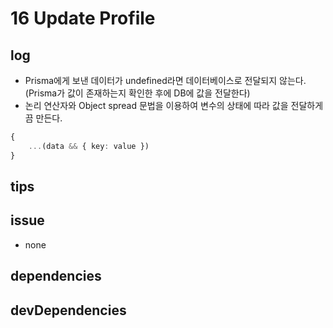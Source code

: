 # 16 Update Profile

## log

- Prisma에게 보낸 데이터가 undefined라면 데이터베이스로 전달되지 않는다. (Prisma가 값이 존재하는지 확인한 후에 DB에 값을 전달한다)
- 논리 연산자와 Object spread 문법을 이용하여 변수의 상태에 따라 값을 전달하게끔 만든다.

```ts
{
    ...(data && { key: value })
}
```

## tips

## issue

- none

## dependencies

## devDependencies
